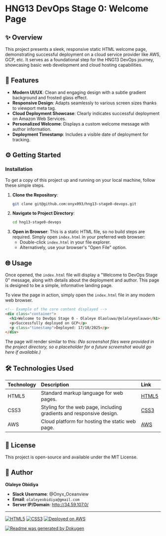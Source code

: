 # **HNG13 DevOps Stage 0: Welcome Page**

## ✨ Overview

This project presents a sleek, responsive static HTML welcome page, demonstrating successful deployment on a cloud service provider like AWS, GCP, etc. It serves as a foundational step for the HNG13 DevOps journey, showcasing basic web development and cloud hosting capabilities.

## 🚀 Features

- **Modern UI/UX**: Clean and engaging design with a subtle gradient background and frosted glass effect.
- **Responsive Design**: Adapts seamlessly to various screen sizes thanks to viewport meta tag.
- **Cloud Deployment Showcase**: Clearly indicates successful deployment on Amazon Web Services.
- **Personalized Welcome**: Displays a custom welcome message with author information.
- **Deployment Timestamp**: Includes a visible date of deployment for tracking.

## ⚙️ Getting Started

### Installation

To get a copy of this project up and running on your local machine, follow these simple steps.

1.  **Clone the Repository**:
    ```bash
    git clone git@github.com:onyx093/hng13-stage0-devops.git
    ```
2.  **Navigate to Project Directory**:
    ```bash
    cd hng13-stage0-devops
    ```
3.  **Open in Browser**:
    This is a static HTML file, so no build steps are required. Simply open `index.html` in your preferred web browser:
    - Double-click `index.html` in your file explorer.
    - Alternatively, use your browser's "Open File" option.

## 🌐 Usage

Once opened, the `index.html` file will display a "Welcome to DevOps Stage 0" message, along with details about the deployment and author. This page is designed to be a simple, informative landing page.

To view the page in action, simply open the `index.html` file in any modern web browser.

```html
<!-- Example of the core content displayed -->
<div class="container">
  <h1>Welcome to DevOps Stage 0 - Olaleye Olaoluwa/@olaleyeolauwa</h1>
  <p>Successfully deployed on GCP</p>
  <p class="timestamp">Deployed: 17/10/2025</p>
</div>
```

The page will render similar to this:
_(No screenshot files were provided in the project directory, so a placeholder for a future screenshot would go here if available.)_

## 🛠️ Technologies Used

| Technology | Description                                                          | Link                                                       |
| :--------- | :------------------------------------------------------------------- | :--------------------------------------------------------- |
| HTML5      | Standard markup language for web pages.                              | [HTML5](https://developer.mozilla.org/en-US/docs/Web/HTML) |
| CSS3       | Styling for the web page, including gradients and responsive design. | [CSS3](https://developer.mozilla.org/en-US/docs/Web/CSS)   |
| AWS        | Cloud platform for hosting the static web page.                      | [AWS](https://aws.amazon.com/)                             |

## 📄 License

This project is open-source and available under the MIT License.

## 👤 Author

**Olaleye Obidiya**

- **Slack Username**: @Onyx_Oceanview
- **Email**: `olaleyeobidiya@gmail.com`
- **Server IP/Domain**: http://34.59.107.0/

---

[![HTML5](https://img.shields.io/badge/HTML5-E34F26?style=for-the-badge&logo=html5&logoColor=white)](https://developer.mozilla.org/en-US/docs/Web/HTML)
[![CSS3](https://img.shields.io/badge/CSS3-1572B6?style=for-the-badge&logo=css3&logoColor=white)](https://developer.mozilla.org/en-US/docs/Web/CSS)
[![Deployed on AWS](https://img.shields.io/badge/Deployed%20on-AWS-FF9900?style=for-the-badge&logo=amazon-aws&logoColor=white)](https://aws.amazon.com/)

[![Readme was generated by Dokugen](https://img.shields.io/badge/Readme%20was%20generated%20by-Dokugen-brightgreen)](https://www.npmjs.com/package/dokugen)

